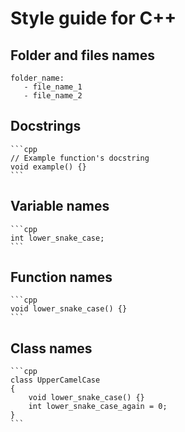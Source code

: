 # Style guide for C++

## Folder and files names

    folder_name:
       - file_name_1
       - file_name_2

## Docstrings

    ```cpp
    // Example function's docstring
    void example() {}
    ```

## Variable names

    ```cpp
    int lower_snake_case;
    ```

## Function names

    ```cpp
    void lower_snake_case() {}
    ```

## Class names

    ```cpp
    class UpperCamelCase 
    {
        void lower_snake_case() {}
        int lower_snake_case_again = 0;
    }
    ```
